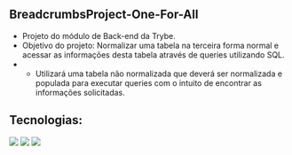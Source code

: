 ## BreadcrumbsProject-One-For-All

- Projeto do módulo de Back-end da Trybe.
- Objetivo do projeto: Normalizar uma tabela na terceira forma normal e acessar as informações desta tabela através de queries utilizando SQL.
- - Utilizará uma tabela não normalizada que deverá ser normalizada e populada para executar queries com o intuito de encontrar as informações solicitadas.

## Tecnologias:
<div>
  <img src='https://img.shields.io/badge/github-%23121011.svg?style=for-the-badge&logo=github&logoColor=white'/>
  <img src='https://img.shields.io/badge/MySQL-005C84?style=for-the-badge&logo=mysql&logoColor=white'/>
  <img src='https://img.shields.io/badge/Sequelize-52B0E7?style=for-the-badge&logo=Sequelize&logoColor=white'/>
</div>
